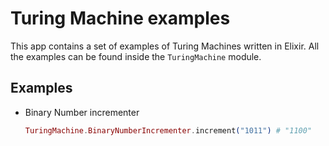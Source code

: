 # Turing Machine examples

This app contains a set of examples of Turing Machines written in Elixir. All the examples can be found inside the `TuringMachine` module.

## Examples

- Binary Number incrementer

  ```elixir
  TuringMachine.BinaryNumberIncrementer.increment("1011") # "1100"
  ```

